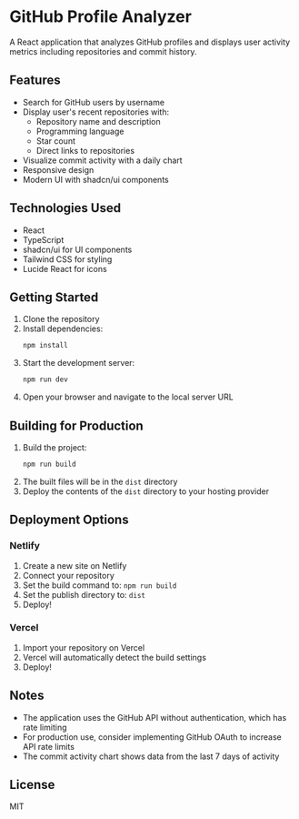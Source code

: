 # GitHub Profile Analyzer

A React application that analyzes GitHub profiles and displays user activity metrics including repositories and commit history.

## Features

- Search for GitHub users by username
- Display user's recent repositories with:
  - Repository name and description
  - Programming language
  - Star count
  - Direct links to repositories
- Visualize commit activity with a daily chart
- Responsive design
- Modern UI with shadcn/ui components

## Technologies Used

- React
- TypeScript
- shadcn/ui for UI components
- Tailwind CSS for styling
- Lucide React for icons

## Getting Started

1. Clone the repository
2. Install dependencies:
   ```bash
   npm install
   ```
3. Start the development server:
   ```bash
   npm run dev
   ```
4. Open your browser and navigate to the local server URL

## Building for Production

1. Build the project:
   ```bash
   npm run build
   ```
2. The built files will be in the `dist` directory
3. Deploy the contents of the `dist` directory to your hosting provider

## Deployment Options

### Netlify

1. Create a new site on Netlify
2. Connect your repository
3. Set the build command to: `npm run build`
4. Set the publish directory to: `dist`
5. Deploy!

### Vercel

1. Import your repository on Vercel
2. Vercel will automatically detect the build settings
3. Deploy!

## Notes

- The application uses the GitHub API without authentication, which has rate limiting
- For production use, consider implementing GitHub OAuth to increase API rate limits
- The commit activity chart shows data from the last 7 days of activity

## License

MIT